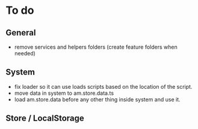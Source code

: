 # To do

## General
* remove services and helpers folders (create feature folders when needed)

## System
* fix loader so it can use loads scripts based on the location of the script.
* move data in system to am.store.data.ts
* load am.store.data before any other thing inside system and use it.



## Store / LocalStorage







